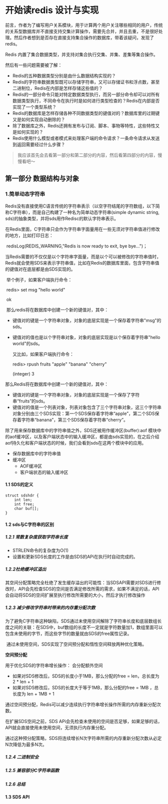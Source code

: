# 开始读redis 设计与实现

前言，作者为了编写用户关系模块，用于计算两个用户关注哪些相同的用户，传统的关系型数据库并不直接支持交集计算操作，需要先合并，并且去重，不是很好处理。然后作者想到是否存在直接支持集合操作的数据库，带着该疑问，发现了redis。

Redis 内置了集合数据类型，并支持对集合执行交集、并集、差集等集合操作。

然后有一些问题需要被了解：

- Redis的五种数据类型分别是由什么数据结构实现的？
- Redis的字符串数据类型既可以存储字符串，又可以存储证书和浮点数，甚至二进制位，Redis在内部是怎样存储这些值的？
- Redis的一部分命令只能对特定数据类型执行，而另一部分命令却可以对所有数据类型执行，不同命令在执行时是如何进行类型检查的？Redis在内部是否实现了一个类型系统？
- Redis的数据库是怎样存储各种不同数据类型的键值对的？数据库里的过期键又是如何实现自动删除的？
- 除了数据库之外，Redis还拥有发布与订阅、脚本、事物等特性，这些特性又是如何实现的？
- Redis使用什么模型或者模式来处理客户端的命令请求？一条命令请求从发送到返回需要经过什么步骤？



>  我应该首先会去看第一部分和第二部分的内容，然后看第四部分的内容，慢慢看吧～

## 第一部分 数据结构与对象

### 1.简单动态字符串

​	Redis没有直接使用C语言传统的字符串表示（以空字符结尾的字符数组，以下简称C字符串），而是自己构建了一种名为简单动态字符串(simple dynamic string, sds)的抽象类型，并将sds用作Redisc的默认字符串表示。

​	在Redis里面，C字符串只会作为字符串字面量用在一些无须对字符串值进行修改的地方，比如打印日志：	

​	 redisLog(REDIS_WARNING,"Redis is now ready to exit, bye bye...")；

​	当Redis需要的不仅仅是以个字符串字面量，而是以个可以被修改的字符串值时，Redis就会使用SDS来表示字符串值，比如在Redis的数据库里面，包含字符串值的键值对在底层都是由SDS实现的。

​	举个例子，如果客户端执行命令：

​	redis> set msg "hello world"

​	ok

​	那么redis将在数据库中创建一个新的键值对，其中：

- 键值对的键是一个字符串对象，对象的底层实现是一个保存着字符串"msg"的sds。

- 键值对的值也是以个字符串对象，对象的底层实现是以个保存着字符串"hello world"的sds。

  又比如，如果客户端执行命令：

  redis> rpush fruits "apple" "banana" "cherry"

  (integer) 3

那么Redis将在数据库中创建一个新的键值对，其中：

- 键值对的键是一个字符串对象，对象的底层实现是一个保存了字符串“fruits”的sds。
- 键值对的值是一个列表对象，列表对象包含了三个字符串对象，这三个字符串对象分别由三个SDS实现：第一个SDS保存着字符串“apple”，第二个SDS保存着字符串“banana”，第三个SDS保存着字符串“cherry”。

除了用来保存数据库中的字符串值之外，SDS还被用作缓冲区(buffer):aof 模块中的aof缓冲区，以及客户端状态中的输入缓冲区，都是由sds实现的，在之后介绍aof持久化和客户端状态的时候，我们会看到sds在这两个模块中的应用。

- 保存数据库中的字符串值 
- 缓冲区
  - AOF缓冲区
  - 客户端状态的输入缓冲区

#### 1.1 SDS的定义

```
struct sdshdr {
	int len;
	int free;
	char buf[];
}
```



#### 1.2 sds与C字符串的区别

##### 1.2.1 常数复杂度获取字符串长度

- STRLEN命令的复杂度为O(1)
- 设置和更新SDS长度的工作是由SDS的APi在执行时自动完成的。

##### 1.2.2杜绝缓冲区溢出

​			其空间分配策略完全杜绝了发生缓存溢出的可能性：当SDSAPI需要对SDS进行修改时，API会先检查SDS的空间是否满足修改所需的需求，如果不满足的话，API会自动将SDS的空间扩展至执行修改所需要的大小，然后才执行修改操作

##### 1.2.3 减少修改字符串时带来的内存重分配次数

​			为了避免C字符串这种缺陷，SDS通过未使用空间解除了字符串长度和底层数组长度之间的关联：在SDS中，buf数组的长度不一定就是字符数量加1，数组里面可以包含未使用的字节，而这些字节的数量就由SDS的free属性记录。

​	通过未使用空间，SDS实现了空间预分配和惰性空间释放两种优化策略。

**空间预分配**

用于优化SDS的字符串增长操作： 会分配额外空间

- 如果对SDS修改后，SDS的长度小于1MB，那么分配的free = len，总长度为 2 * len + 1
- 如果对SDS修改后，SDS的长度大于等于1MB，那么分配的free = 1MB ，总长度为 len + 1MB + 1

通过空间预分配，Redis可以减少连续执行字符串增长操作所需的内存重新分配次数。

在扩展SDS空间之前，SDS APi会先检查未使用的空间是否足够，如果足够的话，API就会直接使用未使用空间，无须执行内存重分配。

通过这种预分配策略，SDS将连续增长N次字符串所需的内存重新分配次数从必定N次降低为最多N次。



##### 1.2.4 二进制安全

##### 1.2.5 兼容部分C字符串函数

##### 1.2.6 总结

#### 1.3 SDS API 



